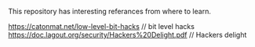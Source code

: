 This repository has interesting referances from where to learn.


https://catonmat.net/low-level-bit-hacks // bit level hacks 
https://doc.lagout.org/security/Hackers%20Delight.pdf  // Hackers delight
